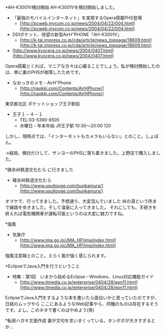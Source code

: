*AH-K3001V検討開始
AH-K3001Vを検討開始しました。

* 「最強のモバイルインターネット」を実現するOpera搭載PHS登場
  * [http://pcweb.mycom.co.jp/news/2004/04/22/004.html](http://pcweb.mycom.co.jp/news/2004/04/22/004.html)
* DDIポケット、待望の新型AirH”PHONE「AH-K3001V」 
  * [http://k-tai.impress.co.jp/cda/article/news_toppage/18609.html](http://k-tai.impress.co.jp/cda/article/news_toppage/18609.html)
* [http://www.kyocera.co.jp/news/2004/0407.html](http://www.kyocera.co.jp/news/2004/0407.html)

Opera搭載とくれば、マニアな方々は心躍ることでしょう。私が検討開始したのは、単に妻のPHSが故障したためです。


* なおっきのメモ - AirH"Phone
  * [http://naokki.com/Contents/AirHPhone/](http://naokki.com/Contents/AirHPhone/)


東京都北区 ポケットショップ王子駅前  

* 王子１－４－１
  * TEL:03-5390-8505
  * 木曜日・年末年始 JR王子駅 10:30～20:00 120 

しかし、現時点では、「インターネットもカメラもいらない」とのこと。しょぼん。

→結局、検討だけして、サンヨーのPHSに落ち着きました。上野店で購入しました。

*碓氷峠鉄道文化むら に行きました

* 碓氷峠鉄道文化むら
  * [http://www.usuitouge.com/bunkamura/](http://www.usuitouge.com/bunkamura/)

オマケで、行ってきました。予想通り、大変混んでいました
峠の湯という所まで線路を歩きました。そして温泉に入ってきました。
それにしても、手続きを終えれば電気機関車が運転可能というのは大変に魅力ですね。

*強風

* 気象庁
  * [http://www.jma.go.jp/JMA_HP/jma/index.html](http://www.jma.go.jp/JMA_HP/jma/index.html)

強風注意報とのこと。えらく風が強く感じられます。

*EclipseでJava入門を行うということ

* 特集：第1回　いまから始めるEclipse－Windows、Linux対応機能ガイド 
  * [http://www.itmedia.co.jp/enterprise/0404/28/epn11.html](http://www.itmedia.co.jp/enterprise/0404/28/epn11.html)

EclipseでJava入門をするような本を書いたら面白いかと思っていたのですが、日経のムックやら ここにあるようなWeb記事やら、同種のものは存在するそうです。よし。このネタで書くのはやめよう(笑)

*転居ハガキ文面作成
妻が文句を言いまくっている。タンポポが大きすぎるとか…

